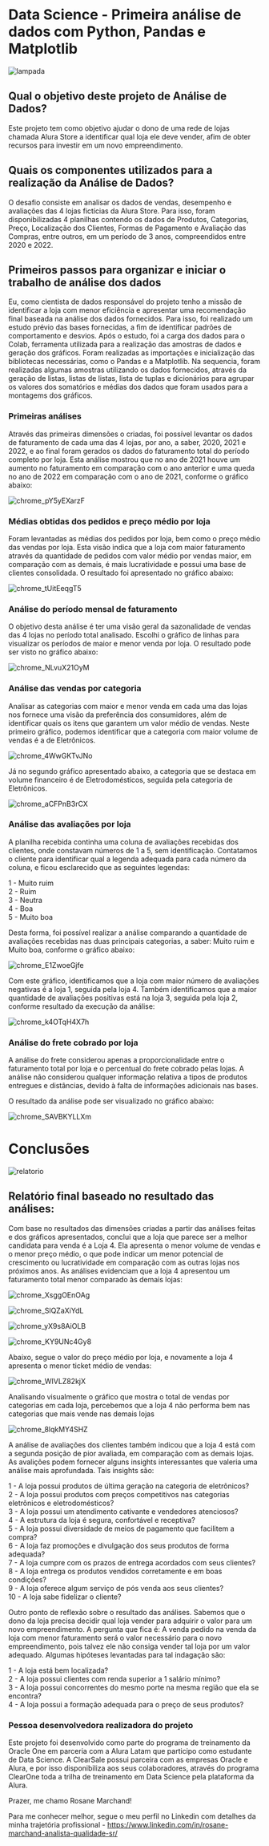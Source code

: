 # Data Science - Primeira análise de dados com Python, Pandas e Matplotlib

![lampada](https://github.com/user-attachments/assets/d8d1d1ed-fcda-4d17-b836-05f71bd6712c)
## Qual o objetivo deste projeto de Análise de Dados? 

Este projeto tem como objetivo ajudar o dono de uma rede de lojas chamada Alura Store a identificar qual loja ele deve vender, afim de obter recursos para investir em um novo empreendimento.

## Quais os componentes utilizados para a realização da Análise de Dados?

O desafio consiste em analisar os dados de vendas, desempenho e avaliações das 4 lojas fictícias da Alura Store.
Para isso, foram disponibilizadas 4 planilhas contendo os dados de Produtos, Categorias, Preço, Localização dos Clientes, Formas de Pagamento e Avaliação das Compras, entre outros, em um período de 3 anos, compreendidos entre 2020 e 2022.

## Primeiros passos para organizar e iniciar o trabalho de análise dos dados

Eu, como cientista de dados responsável do projeto tenho a missão de identificar a loja com menor eficiência e apresentar uma recomendação final baseada na análise dos  dados fornecidos.
Para isso, foi realizado um estudo prévio das bases fornecidas, a fim de identificar padrões de comportamento e desvios.
Após o estudo, foi a carga dos dados para o Colab, ferramenta utilizada para a realização das amostras de dados e geração dos gráficos.
Foram realizadas as importações e inicialização das bibliotecas necessárias, como o Pandas e a Matplotlib.
Na sequencia, foram realizadas algumas amostras utilizando os dados fornecidos, através da geração de listas, listas de listas, lista de tuplas e dicionários para agrupar os valores dos somatórios e médias dos dados que foram usados para a montagems dos gráficos.

### Primeiras análises

Através das primeiras dimensões o criadas, foi possível levantar os dados de faturamento de cada uma das 4 lojas, por ano, a saber, 2020, 2021 e 2022, e ao final foram gerados os dados do faturamento total do período completo por loja. 
Esta análise mostrou que no ano de 2021 houve um aumento no faturamento em comparação com o ano anterior e uma queda no ano de 2022 em comparação com o ano de 2021, conforme o gráfico abaixo:

![chrome_pY5yEXarzF](https://github.com/user-attachments/assets/1209784f-73de-4a8c-bfaa-d09047ae2b24)

### Médias obtidas dos pedidos e preço médio por loja

Foram levantadas as médias dos pedidos por loja, bem como o preço médio das vendas por loja. Esta visão indica que a loja com maior faturamento através da quantidade de pedidos com valor médio por vendas maior, em comparação com as demais, é mais lucratividade e possui uma base de clientes consolidada. O resultado foi apresentado no gráfico abaixo:

![chrome_tUitEeqgT5](https://github.com/user-attachments/assets/06a55a98-5de7-42e4-ae76-9f5de32bcc3e)

### Análise do período mensal de faturamento

O objetivo desta análise é ter uma visão geral da sazonalidade de vendas das 4 lojas no período total analisado. Escolhi o gráfico de linhas para visualizar os períodos de maior e menor venda por loja.
O resultado pode ser visto no gráfico abaixo:

![chrome_NLvuX21OyM](https://github.com/user-attachments/assets/1375b6a6-6177-437c-ad9c-91206920c85a)

### Análise das vendas por categoria

Analisar as categorias com maior e menor venda em cada uma das lojas nos fornece uma visão da preferência dos consumidores, além de identificar quais os itens que garantem um valor médio de vendas.
Neste primeiro gráfico, podemos identificar que a categoria com maior volume de vendas é a de Eletrônicos.

![chrome_4WwGKTvJNo](https://github.com/user-attachments/assets/34d6d5ca-b787-42d9-8ed5-53acbe830ff9)

Já no segundo gráfico apresentado abaixo, a categoria que se destaca em volume financeiro é de Eletrodomésticos, seguida pela categoria de Eletrônicos.

![chrome_aCFPnB3rCX](https://github.com/user-attachments/assets/a73e19b4-5082-45e1-857d-25a632ae6eed)


### Análise das avaliações por loja

A planilha recebida continha uma coluna de avaliações recebidas dos clientes, onde constavam números de 1 a 5, sem identificação. Contatamos o cliente para identificar qual a legenda adequada para cada número da coluna, e ficou esclarecido que as seguintes legendas:

1 - Muito ruim    
2 - Ruim    
3 - Neutra    
4 - Boa    
5 - Muito boa    

Desta forma, foi possível realizar a análise comparando a quantidade de avaliações recebidas nas duas principais categorias, a saber: Muito ruim e Muito boa, conforme o gráfico abaixo:

![chrome_E1ZwoeGjfe](https://github.com/user-attachments/assets/bcb45e7e-e307-4f42-812c-def61fc2e656)

Com este gráfico, identificamos que a loja com maior número de avaliações negativas é a loja 1, seguida pela loja 4. Também identificamos que a maior quantidade de avaliações positivas está na loja 3, seguida pela loja 2, conforme resultado da execução da análise:

![chrome_k4OTqH4X7h](https://github.com/user-attachments/assets/2466b920-0c44-4e29-9f43-9ec21f8a5577)

### Análise do frete cobrado por loja

A análise do frete considerou apenas a proporcionalidade entre o faturamento total por loja e o percentual do frete cobrado pelas lojas. 
A análise não considerou qualquer informação relativa a tipos de produtos entregues e distâncias, devido à falta de informações adicionais nas bases.

O resultado da análise pode ser visualizado no gráfico abaixo:

![chrome_SAVBKYLLXm](https://github.com/user-attachments/assets/9801f9cd-4d54-4336-8d68-f0b97d508430)

# Conclusões

![relatorio](https://github.com/user-attachments/assets/615e83b3-5d92-466f-aa26-5da5a3c1a86f)
## Relatório final baseado no resultado das análises:

Com base no resultados das dimensões criadas a partir das análises feitas e dos gráficos apresentados, conclui que a loja que parece ser a melhor candidata para venda é a Loja 4. Ela apresenta o menor volume de vendas e o menor preço médio, o que pode indicar um menor potencial de crescimento ou lucratividade em comparação com as outras lojas nos próximos anos.
As análises evidenciam que a loja 4 apresentou um faturamento total menor comparado às demais lojas:

![chrome_XsggOEnOAg](https://github.com/user-attachments/assets/007e3295-21b0-4fc3-a705-81a40b64fc91)

![chrome_SlQZaXiYdL](https://github.com/user-attachments/assets/34e398f6-8690-41aa-a8f1-7813729abb9f)

![chrome_yX9s8AiOLB](https://github.com/user-attachments/assets/5789875e-679c-4fa1-84ab-10a9aef94aa4)

![chrome_KY9UNc4Gy8](https://github.com/user-attachments/assets/d7ca8f21-0830-49be-a96f-8c3b01e58b7b)


Abaixo, segue o valor do preço médio por loja, e novamente a loja 4 apresenta o menor ticket médio de vendas:

![chrome_WIVLZ82kjX](https://github.com/user-attachments/assets/d15b31e5-d7ba-4652-90cd-b77e812d03ef)

Analisando visualmente o gráfico que mostra o total de vendas por categorias em cada loja, percebemos que a loja 4 não performa bem nas categorias que mais vende nas demais lojas

![chrome_8lqkMY4SHZ](https://github.com/user-attachments/assets/af2d097c-7a6d-4457-9c37-793f31a55fad)

A análise de avaliações dos clientes também indicou que a loja 4 está com a segunda posição de pior avaliada, em comparação com as demais lojas.
As avalições podem fornecer alguns insights interessantes que valeria uma análise mais aprofundada. Tais insights são:

1 - A loja possui produtos de última geração na categoria de eletrônicos?    
2 - A loja possui produtos com preços competitivos nas categorias eletrônicos e eletrodomésticos?    
3 - A loja possui um atendimento cativante e vendedores atenciosos?    
4 - A estrutura da loja é segura, confortável e receptiva?    
5 - A loja possui diversidade de meios de pagamento que facilitem a compra?    
6 - A loja faz promoções e divulgação dos seus produtos de forma adequada?    
7 - A loja cumpre com os prazos de entrega acordados com seus clientes?    
8 - A loja entrega os produtos vendidos corretamente e em boas condições?    
9 - A loja oferece algum serviço de pós venda aos seus clientes?    
10 - A loja sabe fidelizar o cliente?    

Outro ponto de reflexão sobre o resultado das análises. Sabemos que o dono da loja precisa decidir qual loja vender para adquirir o valor para um novo empreendimento. A pergunta que fica é: A venda pedido na venda da loja com menor faturamento será o valor necessário para o novo empreendimento, pois talvez ele não consiga vender tal loja por um valor adequado.
Algumas hipóteses levantadas para tal indagação são:

1 - A loja está bem localizada?    
2 - A loja possui clientes com renda superior a 1 salário mínimo?    
3 - A loja possui concorrentes do mesmo porte na mesma região que ela se encontra?    
4 - A loja possui a formação adequada para o preço de seus produtos?    

### Pessoa desenvolvedora realizadora do projeto

Este projeto foi desenvolvido como parte do programa de treinamento da Oracle One em parceria com a Alura Latam que participo como estudante de Data Science. A ClearSale possui parceira com as empresas Oracle e Alura, e por isso disponibiliza aos seus colaboradores, através do programa ClearOne toda a trilha de treinamento em Data Science pela plataforma da Alura.

Prazer, me chamo Rosane Marchand!

Para me conhecer melhor, segue o meu perfil no Linkedin com detalhes da minha trajetória profissional - https://www.linkedin.com/in/rosane-marchand-analista-qualidade-sr/
